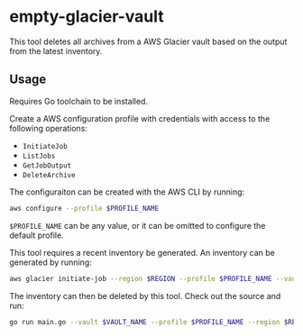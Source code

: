 empty-glacier-vault
==

This tool deletes all archives from a AWS Glacier vault based on the output
from the latest inventory. 

Usage
--
Requires Go toolchain to be installed. 

Create a AWS configuration profile with credentials with access to the following 
operations:
- `InitiateJob`
- `ListJobs`
- `GetJobOutput`
- `DeleteArchive`

The configuraiton can be created with the AWS CLI by running:
```sh
aws configure --profile $PROFILE_NAME
```
`$PROFILE_NAME` can be any value, or it can be omitted to configure the default profile.

This tool requires a recent inventory be generated. An inventory can be generated by running:
```sh
aws glacier initiate-job --region $REGION --profile $PROFILE_NAME --vault-name $VAULT_NAME --job-parameters '{"Type": "inventory-retrieval"}'
```

The inventory can then be deleted by this tool. Check out the source and run:
```sh
go run main.go --vault $VAULT_NAME --profile $PROFILE_NAME --region $REGION
```

